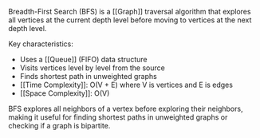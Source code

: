 Breadth-First Search (BFS) is a [[Graph]] traversal algorithm that explores all vertices at the current depth level before moving to vertices at the next depth level.

Key characteristics:

- Uses a [[Queue]] (FIFO) data structure
- Visits vertices level by level from the source
- Finds shortest path in unweighted graphs
- [[Time Complexity]]: O(V + E) where V is vertices and E is edges
- [[Space Complexity]]: O(V)

BFS explores all neighbors of a vertex before exploring their neighbors, making it useful for finding shortest paths in unweighted graphs or checking if a graph is bipartite.